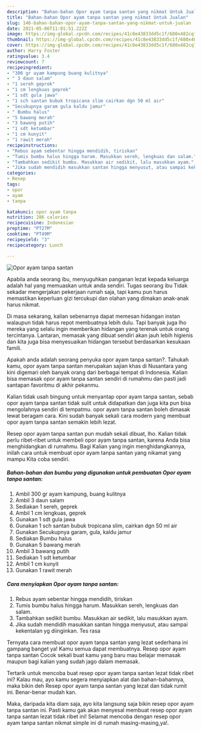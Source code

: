 ```yaml
---
description: "Bahan-bahan Opor ayam tanpa santan yang nikmat Untuk Jualan"
title: "Bahan-bahan Opor ayam tanpa santan yang nikmat Untuk Jualan"
slug: 146-bahan-bahan-opor-ayam-tanpa-santan-yang-nikmat-untuk-jualan
date: 2021-05-06T11:01:51.222Z
image: https://img-global.cpcdn.com/recipes/41c8e43833dd5c1f/680x482cq70/opor-ayam-tanpa-santan-foto-resep-utama.jpg
thumbnail: https://img-global.cpcdn.com/recipes/41c8e43833dd5c1f/680x482cq70/opor-ayam-tanpa-santan-foto-resep-utama.jpg
cover: https://img-global.cpcdn.com/recipes/41c8e43833dd5c1f/680x482cq70/opor-ayam-tanpa-santan-foto-resep-utama.jpg
author: Harry Foster
ratingvalue: 3.4
reviewcount: 7
recipeingredient:
- "300 gr ayam kampung buang kulitnya"
- " 3 daun salam"
- "1 sereh geprek"
- "1 cm lengkuas geprek"
- "1 sdt gula jawa"
- "1 sch santan bubuk tropicana slim cairkan dgn 50 ml air"
- "Secukupnya garam gula kaldu jamur"
- " Bumbu halus"
- "5 bawang merah"
- "3 bawang putih"
- "1 sdt ketumbar"
- "1 cm kunyit"
- "1 rawit merah"
recipeinstructions:
- "Rebus ayam sebentar hingga mendidih, tiriskan"
- "Tumis bumbu halus hingga harum. Masukkan sereh, lengkuas dan salam."
- "Tambahkan sedikit bumbu. Masukkan air sedikit, lalu masukkan ayam."
- "Jika sudah mendidih masukkan santan hingga menyusut, atau sampai kekentalan yg diinginkan. Tes rasa"
categories:
- Resep
tags:
- opor
- ayam
- tanpa

katakunci: opor ayam tanpa 
nutrition: 286 calories
recipecuisine: Indonesian
preptime: "PT27M"
cooktime: "PT49M"
recipeyield: "3"
recipecategory: Lunch

---
```



![Opor ayam tanpa santan](https://img-global.cpcdn.com/recipes/41c8e43833dd5c1f/680x482cq70/opor-ayam-tanpa-santan-foto-resep-utama.jpg)

Apabila anda seorang ibu, menyuguhkan panganan lezat kepada keluarga adalah hal yang memuaskan untuk anda sendiri. Tugas seorang ibu Tidak sekadar mengerjakan pekerjaan rumah saja, tapi kamu pun harus memastikan keperluan gizi tercukupi dan olahan yang dimakan anak-anak harus nikmat.

Di masa  sekarang, kalian sebenarnya dapat memesan hidangan instan walaupun tidak harus repot membuatnya lebih dulu. Tapi banyak juga lho mereka yang selalu ingin memberikan hidangan yang terenak untuk orang tercintanya. Lantaran, memasak yang dibuat sendiri akan jauh lebih higienis dan kita juga bisa menyesuaikan hidangan tersebut berdasarkan kesukaan famili. 



Apakah anda adalah seorang penyuka opor ayam tanpa santan?. Tahukah kamu, opor ayam tanpa santan merupakan sajian khas di Nusantara yang kini digemari oleh banyak orang dari berbagai tempat di Indonesia. Kalian bisa memasak opor ayam tanpa santan sendiri di rumahmu dan pasti jadi santapan favoritmu di akhir pekanmu.

Kalian tidak usah bingung untuk menyantap opor ayam tanpa santan, sebab opor ayam tanpa santan tidak sulit untuk didapatkan dan juga kita pun bisa mengolahnya sendiri di tempatmu. opor ayam tanpa santan boleh dimasak lewat beragam cara. Kini sudah banyak sekali cara modern yang membuat opor ayam tanpa santan semakin lebih lezat.

Resep opor ayam tanpa santan pun mudah sekali dibuat, lho. Kalian tidak perlu ribet-ribet untuk membeli opor ayam tanpa santan, karena Anda bisa menghidangkan di rumahmu. Bagi Kalian yang ingin menghidangkannya, inilah cara untuk membuat opor ayam tanpa santan yang nikamat yang mampu Kita coba sendiri.

<!--inarticleads1-->

##### Bahan-bahan dan bumbu yang digunakan untuk pembuatan Opor ayam tanpa santan:

1. Ambil 300 gr ayam kampung, buang kulitnya
1. Ambil  3 daun salam
1. Sediakan 1 sereh, geprek
1. Ambil 1 cm lengkuas, geprek
1. Gunakan 1 sdt gula jawa
1. Gunakan 1 sch santan bubuk tropicana slim, cairkan dgn 50 ml air
1. Gunakan Secukupnya garam, gula, kaldu jamur
1. Sediakan  Bumbu halus
1. Gunakan 5 bawang merah
1. Ambil 3 bawang putih
1. Sediakan 1 sdt ketumbar
1. Ambil 1 cm kunyit
1. Gunakan 1 rawit merah




<!--inarticleads2-->

##### Cara menyiapkan Opor ayam tanpa santan:

1. Rebus ayam sebentar hingga mendidih, tiriskan
1. Tumis bumbu halus hingga harum. Masukkan sereh, lengkuas dan salam.
1. Tambahkan sedikit bumbu. Masukkan air sedikit, lalu masukkan ayam.
1. Jika sudah mendidih masukkan santan hingga menyusut, atau sampai kekentalan yg diinginkan. Tes rasa




Ternyata cara membuat opor ayam tanpa santan yang lezat sederhana ini gampang banget ya! Kamu semua dapat membuatnya. Resep opor ayam tanpa santan Cocok sekali buat kamu yang baru mau belajar memasak maupun bagi kalian yang sudah jago dalam memasak.

Tertarik untuk mencoba buat resep opor ayam tanpa santan lezat tidak ribet ini? Kalau mau, ayo kamu segera menyiapkan alat dan bahan-bahannya, maka bikin deh Resep opor ayam tanpa santan yang lezat dan tidak rumit ini. Benar-benar mudah kan. 

Maka, daripada kita diam saja, ayo kita langsung saja bikin resep opor ayam tanpa santan ini. Pasti kamu gak akan menyesal membuat resep opor ayam tanpa santan lezat tidak ribet ini! Selamat mencoba dengan resep opor ayam tanpa santan nikmat simple ini di rumah masing-masing,ya!.

